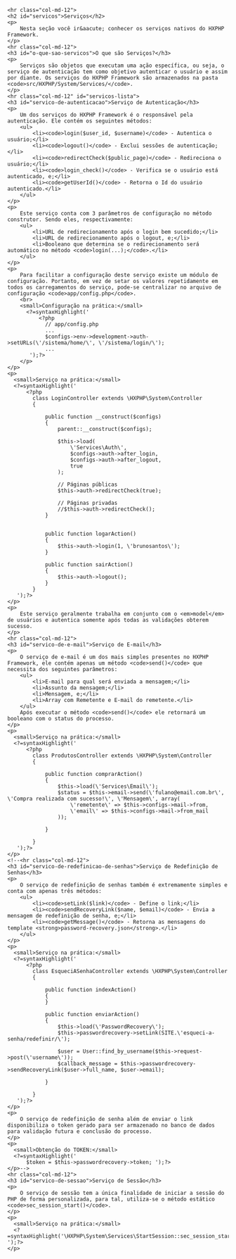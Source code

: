 	<hr class="col-md-12">
	<h2 id="servicos">Serviços</h2>
	<p>
		Nesta seção você ir&aacute; conhecer os serviços nativos do HXPHP Framework.
	</p>
	<hr class="col-md-12">
	<h3 id="o-que-sao-servicos">O que são Serviços?</h3>
	<p>
		Serviços são objetos que executam uma ação específica, ou seja, o serviço de autenticação tem como objetivo autenticar o usuário e assim por diante. Os serviços do HXPHP Framework são armazenados na pasta <code>src/HXPHP/System/Services/</code>.
	</p>
	<hr class="col-md-12" id="servicos-lista">
	<h3 id="servico-de-autenticacao">Serviço de Autenticação</h3>
	<p>
		Um dos serviços do HXPHP Framework é o responsável pela autenticação. Ele contém os seguintes métodos:
		<ul>
			<li><code>login($user_id, $username)</code> - Autentica o usuário;</li>
			<li><code>logout()</code> - Exclui sessões de autenticação;</li>
			<li><code>redirectCheck($public_page)</code> - Redireciona o usuário;</li>
			<li><code>login_check()</code> - Verifica se o usuário está autenticado, e;</li>
			<li><code>getUserId()</code> - Retorna o Id do usuário autenticado.</li>
		</ul>
	</p>
	<p>
		Este serviço conta com 3 parâmetros de configuração no método construtor. Sendo eles, respectivamente:
		<ul>
			<li>URL de redirecionamento após o login bem sucedido;</li>
			<li>URL de redirecionamento após o logout, e;</li>
			<li>Booleano que determina se o redirecionamento será automático no método <code>login(...);</code>.</li>
		</ul>
	</p>
	<p>
		Para facilitar a configuração deste serviço existe um módulo de configuração. Portanto, em vez de setar os valores repetidamente em todos os carregamentos do serviço, pode-se centralizar no arquivo de configuração <code>app/config.php</code>.
		<br>
		<small>Configuração na prática:</small>
		  <?=syntaxHighlight('
		      <?php
		        // app/config.php
		      	...
		      	$configs->env->development->auth->setURLs(\'/sistema/home/\', \'/sistema/login/\');
		      	...
		   ');?>
		</p>	
	</p>
	<p>
	  <small>Serviço na prática:</small>
	  <?=syntaxHighlight('
	      <?php
	        class LoginController extends \HXPHP\System\Controller
	        {
	      
	            public function __construct($configs)
	            {
	            	parent::__construct($configs);

	                $this->load(
						\'Services\Auth\',
						$configs->auth->after_login,
						$configs->auth->after_logout,
						true
					);
					
					// Páginas públicas
					$this->auth->redirectCheck(true);

					// Páginas privadas
					//$this->auth->redirectCheck();
	            }


				public function logarAction()
				{
					$this->auth->login(1, \'brunosantos\');
				}

				public function sairAction()
				{
					$this->auth->logout();
				}
	        }
	   ');?>
	</p>
	<p>
		Este serviço geralmente trabalha em conjunto com o <em>model</em> de usuários e autentica somente após todas as validações obterem sucesso.
	</p>
	<hr class="col-md-12">
	<h3 id="servico-de-e-mail">Serviço de E-mail</h3>
	<p>
		O serviço de e-mail é um dos mais simples presentes no HXPHP Framework, ele contém apenas um método <code>send()</code> que necessita dos seguintes parâmetros:
		<ul>
			<li>E-mail para qual será enviada a mensagem;</li>
			<li>Assunto da mensagem;</li>
			<li>Mensagem, e;</li>
			<li>Array com Remetente e E-mail do remetente.</li>
		</ul>
		Após executar o método <code>send()</code> ele retornará um booleano com o status do processo.
	</p>
	<p>
	  <small>Serviço na prática:</small>
	  <?=syntaxHighlight('
	      <?php
	        class ProdutosController extends \HXPHP\System\Controller
	        {

	            public function comprarAction()
	            {
	            	$this->load(\'Services\Email\');
	            	$status = $this->email->send(\'fulano@email.com.br\', \'Compra realizada com sucesso!\', \'Mensagem\', array(
	            		\'remetente\' => $this->configs->mail->from,
	            		\'email\' => $this->configs->mail->from_mail
	            	));

	            }

	        }
	   ');?>
	</p>
	<!--<hr class="col-md-12">
	<h3 id="servico-de-redefinicao-de-senhas">Serviço de Redefinição de Senhas</h3>
	<p>
		O serviço de redefinição de senhas também é extremamente simples e conta com apenas três métodos:
		<ul>
			<li><code>setLink($link)</code> - Define o link;</li>
			<li><code>sendRecoveryLink($name, $email)</code> - Envia a mensagem de redefinição de senha, e;</li>
			<li><code>getMessage()</code> - Retorna as mensagens do template <strong>password-recovery.json</strong>.</li>
		</ul>
	</p>
	<p>
	  <small>Serviço na prática:</small>
	  <?=syntaxHighlight('
	      <?php
	        class EsqueciASenhaController extends \HXPHP\System\Controller
	        {

	            public function indexAction()
	            {
	            }

	            public function enviarAction()
	            {
	            	$this->load(\'PasswordRecovery\');
					$this->passwordrecovery->setLink(SITE.\'esqueci-a-senha/redefinir/\');

					$user = User::find_by_username($this->request->post(\'username\'));
					$callback_message = $this->passwordrecovery->sendRecoveryLink($user->full_name, $user->email);

	            }

	        }
	   ');?>
	</p>
	<p>
		O serviço de redefinição de senha além de enviar o link disponibiliza o token gerado para ser armazenado no banco de dados para validação futura e conclusão do processo.
	</p>
	<p>
	  <small>Obtenção do TOKEN:</small>
	  <?=syntaxHighlight('
	      $token = $this->passwordrecovery->token; ');?>
	</p>-->
	<hr class="col-md-12">
	<h3 id="servico-de-sessao">Serviço de Sessão</h3>
	<p>
		O serviço de sessão tem a única finalidade de iniciar a sessão do PHP de forma personalizada, para tal, utiliza-se o método estático <code>sec_session_start()</code>.
	</p>
	<p>
	  <small>Serviço na prática:</small>
	  <?=syntaxHighlight('\HXPHP\System\Services\StartSession::sec_session_start(); ');?>
	</p>
